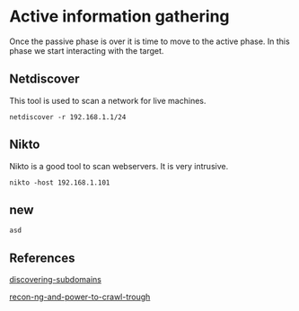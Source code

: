 # Active information gathering

Once the passive phase is over it is time to move to the active phase. In this phase we start interacting with the target.

## Netdiscover

This tool is used to scan a network for live machines.

```
netdiscover -r 192.168.1.1/24
```

## Nikto

Nikto is a good tool to scan webservers. It is very intrusive.

```
nikto -host 192.168.1.101
```

## new



`asd`

## References

[discovering-subdomains](https://blog.bugcrowd.com/discovering-subdomains)

[recon-ng-and-power-to-crawl-trough](https://high54security.blogspot.cl/2016/01/recon-ng-and-power-to-crawl-trough.html)

